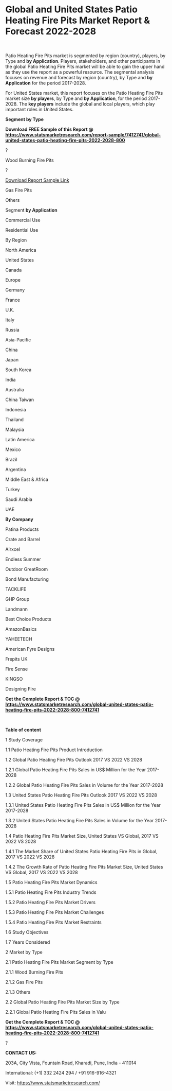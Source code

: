 <h1>Global and United States Patio Heating Fire Pits Market Report & Forecast 2022-2028</h1><br/><p>Patio Heating Fire Pits market is segmented by region (country), players, by Type and <strong>by Application</strong>. Players, stakeholders, and other participants in the global Patio Heating Fire Pits market will be able to gain the upper hand as they use the report as a powerful resource. The segmental analysis focuses on revenue and forecast by region (country), by Type and <strong>by Application</strong> for the period 2017-2028.</p>
 
 
 
 <p>For United States market, this report focuses on the Patio Heating Fire Pits market size <strong>by players</strong>, by Type and <strong>by Application</strong>, for the period 2017-2028. The <strong>key players</strong> include the global and local players, which play important roles in United States.</p>
 
 
 
 <p><strong>Segment by Type</strong></p>
 
 
 
 <div><b>Download FREE Sample of this Report @ <a href="https://www.statsmarketresearch.com/download-free-sample/7412741/global-united-states-patio-heating-fire-pits-2022-2028-800">https://www.statsmarketresearch.com/report-sample/7412741/global-united-states-patio-heating-fire-pits-2022-2028-800</a></b></div>
 
 
 
 <p>? </p>
 
 
 
 <p>Wood Burning Fire Pits</p>
 
 
 
 <p>? </p>
 
 
 
 <p><a href="https://www.statsmarketresearch.com/download-free-sample/7412741/global-united-states-patio-heating-fire-pits-2022-2028-800">Download Report Sample Link</a></p>
 
 
 
 <p>Gas Fire Pits</p>
 
 
 
 <p>Others</p>
 
 
 
 <p>Segment <strong>by Application</strong></p>
 
 
 
 <p>Commercial Use</p>
 
 
 
 <p>Residential Use</p>
 
 
 
 <p>By Region</p>
 
 
 
 <p>North America</p>
 
 
 
 <p>United States</p>
 
 
 
 <p>Canada</p>
 
 
 
 <p>Europe</p>
 
 
 
 <p>Germany</p>
 
 
 
 <p>France</p>
 
 
 
 <p>U.K.</p>
 
 
 
 <p>Italy</p>
 
 
 
 <p>Russia</p>
 
 
 
 <p>Asia-Pacific</p>
 
 
 
 <p>China</p>
 
 
 
 <p>Japan</p>
 
 
 
 <p>South Korea</p>
 
 
 
 <p>India</p>
 
 
 
 <p>Australia</p>
 
 
 
 <p>China Taiwan</p>
 
 
 
 <p>Indonesia</p>
 
 
 
 <p>Thailand</p>
 
 
 
 <p>Malaysia</p>
 
 
 
 <p>Latin America</p>
 
 
 
 <p>Mexico</p>
 
 
 
 <p>Brazil</p>
 
 
 
 <p>Argentina</p>
 
 
 
 <p>Middle East & Africa</p>
 
 
 
 <p>Turkey</p>
 
 
 
 <p>Saudi Arabia</p>
 
 
 
 <p>UAE</p>
 
 
 
 <p><strong>By Company</strong></p>
 
 
 
 <p>Patina Products</p>
 
 
 
 <p>Crate and Barrel</p>
 
 
 
 <p>Airxcel</p>
 
 
 
 <p>Endless Summer</p>
 
 
 
 <p>Outdoor GreatRoom</p>
 
 
 
 <p>Bond Manufacturing</p>
 
 
 
 <p>TACKLIFE</p>
 
 
 
 <p>GHP Group</p>
 
 
 
 <p>Landmann</p>
 
 
 
 <p>Best Choice Products</p>
 
 
 
 <p>AmazonBasics</p>
 
 
 
 <p>YAHEETECH</p>
 
 
 
 <p>American Fyre Designs</p>
 
 
 
 <p>Frepits UK</p>
 
 
 
 <p>Fire Sense</p>
 
 
 
 <p>KINGSO</p>
 
 
 
 <p>Designing Fire</p>
 
 
 
 <div><b>Get the Complete Report & TOC @ <a href="https://www.statsmarketresearch.com/global-united-states-patio-heating-fire-pits-2022-2028-800-7412741">https://www.statsmarketresearch.com/global-united-states-patio-heating-fire-pits-2022-2028-800-7412741</a></b></div>
 
 
 
 <p><br />
 
 <b>Table of content</b></p>
 
 
 
 <p>1 Study Coverage<br />
 
 1.1 Patio Heating Fire Pits Product Introduction<br />
 
 1.2 Global Patio Heating Fire Pits Outlook 2017 VS 2022 VS 2028<br />
 
 1.2.1 Global Patio Heating Fire Pits Sales in US$ Million for the Year 2017-2028<br />
 
 1.2.2 Global Patio Heating Fire Pits Sales in Volume for the Year 2017-2028<br />
 
 1.3 United States Patio Heating Fire Pits Outlook 2017 VS 2022 VS 2028<br />
 
 1.3.1 United States Patio Heating Fire Pits Sales in US$ Million for the Year 2017-2028<br />
 
 1.3.2 United States Patio Heating Fire Pits Sales in Volume for the Year 2017-2028<br />
 
 1.4 Patio Heating Fire Pits Market Size, United States VS Global, 2017 VS 2022 VS 2028<br />
 
 1.4.1 The Market Share of United States Patio Heating Fire Pits in Global, 2017 VS 2022 VS 2028<br />
 
 1.4.2 The Growth Rate of Patio Heating Fire Pits Market Size, United States VS Global, 2017 VS 2022 VS 2028<br />
 
 1.5 Patio Heating Fire Pits Market Dynamics<br />
 
 1.5.1 Patio Heating Fire Pits Industry Trends<br />
 
 1.5.2 Patio Heating Fire Pits Market Drivers<br />
 
 1.5.3 Patio Heating Fire Pits Market Challenges<br />
 
 1.5.4 Patio Heating Fire Pits Market Restraints<br />
 
 1.6 Study Objectives<br />
 
 1.7 Years Considered<br />
 
 2 Market by Type<br />
 
 2.1 Patio Heating Fire Pits Market Segment by Type<br />
 
 2.1.1 Wood Burning Fire Pits<br />
 
 2.1.2 Gas Fire Pits<br />
 
 2.1.3 Others<br />
 
 2.2 Global Patio Heating Fire Pits Market Size by Type<br />
 
 2.2.1 Global Patio Heating Fire Pits Sales in Valu</p>
 
 
 
 <div><b>Get the Complete Report & TOC @ <a href="https://www.statsmarketresearch.com/global-united-states-patio-heating-fire-pits-2022-2028-800-7412741">https://www.statsmarketresearch.com/global-united-states-patio-heating-fire-pits-2022-2028-800-7412741</a></b></div>
 
 
 
 <p>? </p>
 
 
 
 <p><b>CONTACT US:</b><br />
 
 203A, City Vista, Fountain Road, Kharadi, Pune, India - 411014<br />
 
 International: (+1) 332 2424 294 / +91 916-916-4321<br />
 
 Visit: <a href="https://www.statsmarketresearch.com/">https://www.statsmarketresearch.com/</a></p>